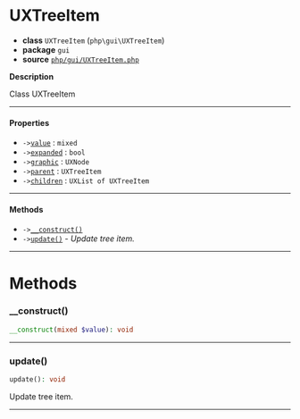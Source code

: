 # UXTreeItem

- **class** `UXTreeItem` (`php\gui\UXTreeItem`)
- **package** `gui`
- **source** [`php/gui/UXTreeItem.php`](./src/main/resources/JPHP-INF/sdk/php/gui/UXTreeItem.php)

**Description**

Class UXTreeItem

---

#### Properties

- `->`[`value`](#prop-value) : `mixed`
- `->`[`expanded`](#prop-expanded) : `bool`
- `->`[`graphic`](#prop-graphic) : `UXNode`
- `->`[`parent`](#prop-parent) : `UXTreeItem`
- `->`[`children`](#prop-children) : `UXList of UXTreeItem`

---

#### Methods

- `->`[`__construct()`](#method-__construct)
- `->`[`update()`](#method-update) - _Update tree item._

---
# Methods

<a name="method-__construct"></a>

### __construct()
```php
__construct(mixed $value): void
```

---

<a name="method-update"></a>

### update()
```php
update(): void
```
Update tree item.

---
